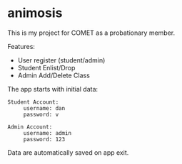 # animosis
This is my project for COMET as a probationary member.

Features:
* User register (student/admin)
* Student Enlist/Drop
* Admin Add/Delete Class
 
The app starts with initial data:
    
    Student Account:
         username: dan
         password: v

    Admin Account:
         username: admin
         password: 123
        
  Data are automatically saved on app exit.
